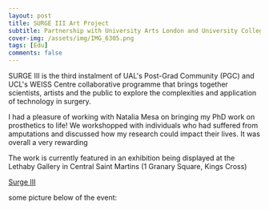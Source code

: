 ```yaml
---
layout: post
title: SURGE III Art Project 
subtitle: Partnership with University Arts London and University College London
cover-img: /assets/img/IMG_6305.png
tags: [Edu]
comments: false
---
```

SURGE III is the third instalment of UAL's Post-Grad Community (PGC) and UCL's WEISS Centre collaborative programme that brings together scientists, artists and the public to explore the complexities and application of technology in surgery.

I had a pleasure of working with Natalia Mesa on bringing my PhD work on prosthetics to life! We workshopped with individuals who had suffered from amputations and discussed how my research could impact their lives. It was overall a very rewarding 

The work is currently featured in an exhibition being displayed at the Lethaby Gallery in Central Saint Martins (1 Granary Square, Kings Cross)

[Surge III](https://www.arts.ac.uk/study-at-ual/postgraduate-study/postgraduate-community/stories/surge-iii-layers-of-perception-by-natalia-mesa)

some picture below of the event: 

<img src="/assets/img/surge1.jpg" alt="">
<img src="/assets/img/surge3.jpg" alt="">
<img src="/assets/img/surge5.jpg" alt="">
<img src="/assets/img/surge6.jpg" alt="">
<img src="/assets/img/surge7.jpg" alt="">
<img src="/assets/img/surge8.jpg" alt="">
<img src="/assets/img/surge9.jpg" alt="">
